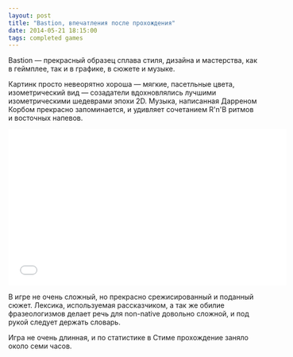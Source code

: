 ```yaml
---
layout: post
title: "Bastion, впечатления после прохождения"
date: 2014-05-21 18:15:00
tags: completed games
---
```


Bastion — прекрасный образец сплава стиля, дизайна и мастерства, как в геймплее, так и в графике, в сюжете и музыке.

Картинк просто невеорятно хороша — мягкие, пасетльные цвета, изометрический вид — созадатели вдохновлялись лучшими изометрическими шедеврами эпохи 2D. Музыка, написанная Дарреном Корбом прекрасно запоминается, и удивляет сочетанием R'n'B ритмов и восточных напевов.

<iframe width="560" height="315" src="//www.youtube.com/embed/t8cELTdtw6U" frameborder="0" allowfullscreen></iframe>

В игре не очень сложный, но прекрасно срежисированный и поданный сюжет. Лексика, используемая рассказчиком, а так же обилие фразеологизмов делает речь для non-native довольно сложной, и под рукой следует держать словарь.

Игра не очень длинная, и по статистике в Стиме прохождение заняло около семи часов.